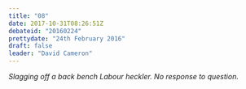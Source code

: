 ```yaml
---
title: "08"
date: 2017-10-31T08:26:51Z
debateid: "20160224"
prettydate: "24th February 2016"
draft: false
leader: "David Cameron"
---
```


*Slagging off a back bench Labour heckler. No response to question.*